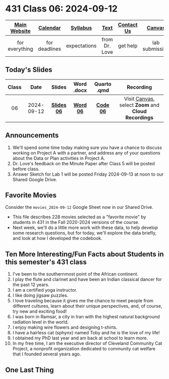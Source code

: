 # 431 Class 06: 2024-09-12

[Main Website](https://thomaselove.github.io/431-2024/) | [Calendar](https://thomaselove.github.io/431-2024/calendar.html) | [Syllabus](https://thomaselove.github.io/431-syllabus-2024/) | [Text](https://thomaselove.github.io/431-book/) | [Contact Us](https://thomaselove.github.io/431-2024/contact.html) | [Canvas](https://canvas.case.edu) | [Data and Code](https://github.com/THOMASELOVE/431-data)
:-----------: | :--------------: | :----------: | :---------: | :-------------: | :-----------: | :------------:
for everything | for deadlines | expectations | from Dr. Love | get help | lab submission | for downloads

## Today's Slides

Class | Date | Slides | Word .docx | Quarto .qmd | Recording
:---: | :--------: | :------: | :------: | :------: | :-------------:
06 | 2024-09-12 | **[Slides 06](https://thomaselove.github.io/431-slides-2024/class06.html)** | **[Word 06](https://thomaselove.github.io/431-slides-2024/class06w.docx)** | **[Code 06](https://github.com/THOMASELOVE/431-slides-2024/blob/main/class06.qmd)** | Visit [Canvas](https://canvas.case.edu/), select **Zoom** and **Cloud Recordings**

## Announcements

1. We'll spend some time today making sure you have a chance to discuss working on Project A with a partner, and address any of your questions about the Data or Plan activities in Project A.
2. Dr. Love's feedback on the Minute Paper after Class 5 will be posted before class.
3. Answer Sketch for Lab 1 will be posted Friday 2024-09-13 at noon to our Shared Google Drive.

## Favorite Movies

Consider the `movies_2024-09-12` Google Sheet now in our Shared Drive. 

- This file describes 228 movies selected as a "favorite movie" by students in 431 in the Fall 2020-2024 versions of the course.
- Next week, we'll do a little more work with these data, to help develop some research questions, but for today, we'll explore the data briefly, and look at how I developed the codebook.

## Ten More Interesting/Fun Facts about Students in this semester's 431 class

1. I've been to the southernmost point of the African continent.
2. I play the flute and clarinet and have been an Indian classical dancer for the past 12 years.
3. I am a certified yoga instructor.
4. I like doing jigsaw puzzles.
5. I love traveling because it gives me the chance to meet people from different cultures, learn about their unique perspectives, and, of course, try new and exciting food!
6. I was born in Ramsar, a city in Iran with the highest natural background radiation level in the world.
7. I enjoy making wire flowers and designing t-shirts.
8. I have a hairless cat (sphynx) named Toby and he is the love of my life!
9. I obtained my PhD last year and am back at school to learn more.
10. In my free time, I am the executive director of Cleveland Community Cat Project, a nonprofit organization dedicated to community cat welfare that I founded several years ago.

## One Last Thing

